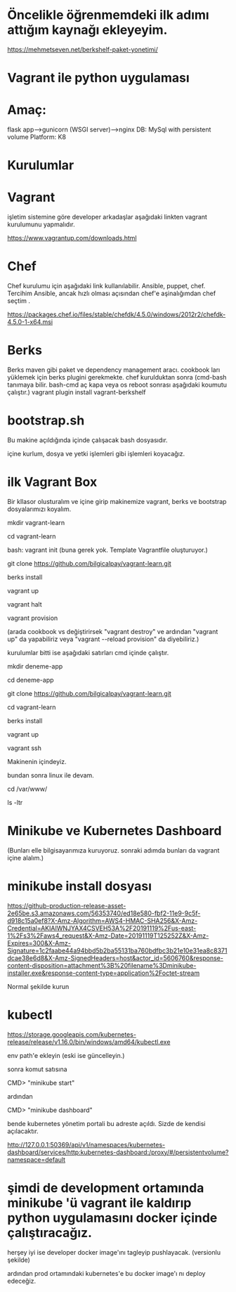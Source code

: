
# Öncelikle öğrenmemdeki ilk adımı attığım kaynağı ekleyeyim.

https://mehmetseven.net/berkshelf-paket-yonetimi/


# Vagrant ile python uygulaması

# Amaç:

flask app-->gunicorn (WSGI server)-->nginx
DB: MySql with persistent volume
Platform: K8


# Kurulumlar

# Vagrant

işletim sistemine göre developer arkadaşlar aşağıdaki linkten vagrant kurulumunu yapmalıdır.

https://www.vagrantup.com/downloads.html


# Chef 

Chef kurulumu için aşağıdaki link kullanılabilir. 
Ansible, puppet, chef. Tercihim Ansible, ancak hızlı olması açısından chef'e aşinalığımdan chef seçtim .


https://packages.chef.io/files/stable/chefdk/4.5.0/windows/2012r2/chefdk-4.5.0-1-x64.msi



# Berks

Berks maven gibi paket ve dependency management aracı.
cookbook ları yüklemek için berks plugini gerekmekte.
chef kurulduktan sonra  (cmd-bash tanımaya bilir. bash-cmd aç kapa veya os reboot sonrası aşağıdaki koumutu çalıştır.)
vagrant plugin install vagrant-berkshelf

# bootstrap.sh

Bu makine açıldığında içinde çalışacak bash dosyasıdır. 

içine kurlum, dosya ve yetki işlemleri gibi işlemleri koyacağız.

# ilk Vagrant Box

Bir kllasor olusturalım ve içine girip makinemize  vagrant, berks ve bootstrap dosyalarımızı koyalım.

mkdir vagrant-learn 

cd vagrant-learn

bash: vagrant init (buna gerek yok. Template Vagrantfile oluşturuyor.)


git clone https://github.com/bilgicalpay/vagrant-learn.git

berks install 

vagrant up

vagrant halt

vagrant provision

(arada cookbook vs değiştirirsek "vagrant destroy" ve ardından "vagrant up" da yapabiliriz veya "vagrant --reload provision" da diyebiliriz.)



kurulumlar bitti ise aşağıdaki satırları cmd içinde çalıştır.

  mkdir deneme-app
  
  cd deneme-app
  
  git clone https://github.com/bilgicalpay/vagrant-learn.git
  
  cd vagrant-learn
  
  berks install
  
  vagrant up
  
  vagrant ssh
  
  
  Makinenin içindeyiz.
  
  bundan sonra linux ile devam.
  
  cd /var/www/
  
  ls -ltr
  




# Minikube ve Kubernetes Dashboard 

(Bunları elle bilgisayarımıza kuruyoruz. sonraki adımda bunları da vagrant içine alalım.)



# minikube install dosyası

https://github-production-release-asset-2e65be.s3.amazonaws.com/56353740/ed18e580-fbf2-11e9-9c5f-d918c15a0ef8?X-Amz-Algorithm=AWS4-HMAC-SHA256&X-Amz-Credential=AKIAIWNJYAX4CSVEH53A%2F20191119%2Fus-east-1%2Fs3%2Faws4_request&X-Amz-Date=20191119T125252Z&X-Amz-Expires=300&X-Amz-Signature=1c2faabe44a94bbd5b2ba55131ba760bdfbc3b21e10e31ea8c8371dcae38e6d8&X-Amz-SignedHeaders=host&actor_id=5606760&response-content-disposition=attachment%3B%20filename%3Dminikube-installer.exe&response-content-type=application%2Foctet-stream

Normal şekilde kurun


# kubectl 

 https://storage.googleapis.com/kubernetes-release/release/v1.16.0/bin/windows/amd64/kubectl.exe
 
 env path'e ekleyin (eski ise güncelleyin.)
 
 
 
 sonra komut satısına 
 
 CMD> "minikube start"
 
 ardından 
 
 CMD> "minikube dashboard"
 
 bende kubernetes yönetim portali bu adreste açıldı. Sizde de  kendisi açılacaktır.
 
 http://127.0.0.1:50369/api/v1/namespaces/kubernetes-dashboard/services/http:kubernetes-dashboard:/proxy/#/persistentvolume?namespace=default
 
 
 
 
 # şimdi de development ortamında minikube 'ü vagrant ile kaldırıp python uygulamasını docker içinde çalıştıracağız.
 
 
herşey iyi ise developer docker image'ını tagleyip pushlayacak. (versionlu şekilde)

ardından prod ortamındaki kubernetes'e bu docker image'ı nı deploy edeceğiz.



 
 
 







